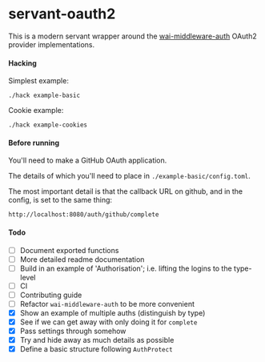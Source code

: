 # servant-oauth2

This is a modern servant wrapper around the
[wai-middleware-auth](https://github.com/fpco/wai-middleware-auth) OAuth2
provider implementations.


#### Hacking

Simplest example:

```
./hack example-basic
```

Cookie example:
```
./hack example-cookies
```

#### Before running

You'll need to make a GitHub OAuth application.

The details of which you'll need to place in `./example-basic/config.toml`.

The most important detail is that the callback URL on github, and in the
config, is set to the same thing:

```
http://localhost:8080/auth/github/complete
```

#### Todo

- [ ] Document exported functions
- [ ] More detailed readme documentation
- [ ] Build in an example of 'Authorisation'; i.e. lifting the logins to the
  type-level
- [ ] CI
- [ ] Contributing guide
- [ ] Refactor `wai-middleware-auth` to be more convenient
- [x] Show an example of multiple auths (distinguish by type)
- [x] See if we can get away with only doing it for `complete`
- [x] Pass settings through somehow
- [x] Try and hide away as much details as possible
- [x] Define a basic structure following `AuthProtect`
